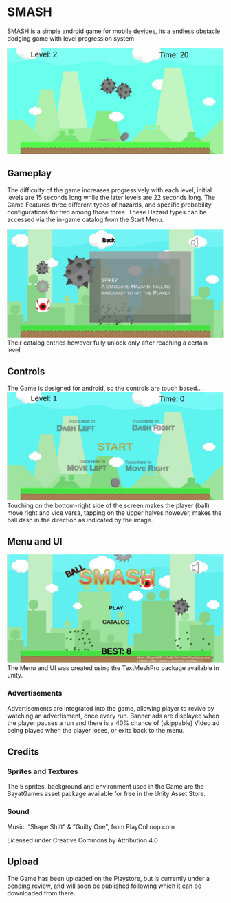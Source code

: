 # SMASH
SMASH is a simple android game for mobile devices, its a endless obstacle dodging game with level progression system

![image](Screens/FeatGraphic.jpg)

## Gameplay
The difficulty of the game increases progressively with each level, initial levels are 15 seconds long while the later levels are 22 seconds long.
The Game Features three different types of hazards, and specific probability configurations for two among those three. These Hazard types can be accessed via the in-game catalog from the Start Menu.

![image](Screens/Screen2.jpg)
Their catalog entries however fully unlock only after reaching a certain level.

## Controls
The Game is designed for android, so the controls are touch based...
![image](Screens/Screen3.jpg)
Touching on the bottom-right side of the screen makes the player (ball) move right and vice versa, tapping on the upper halves however, makes the ball dash in the direction as indicated by the image.

## Menu and UI

![image](Screens/Screen1.jpg)
The Menu and UI was created using the TextMeshPro package available in unity.

### Advertisements
Advertisements are integrated into the game, allowing player to revive by watching an advertisment, once every run. Banner ads are displayed when the player pauses a run and there is a 40% chance of (skippable) Video ad being played when the player loses, or exits back to the menu.

## Credits
### Sprites and Textures
The 5 sprites, background and environment used in the Game are the BayatGames asset package available for free in the Unity Asset Store.

### Sound

Music: “Shape Shift” & "Guilty One", from PlayOnLoop.com

Licensed under Creative Commons by Attribution 4.0

## Upload

The Game has been uploaded on the Playstore, but is currently under a pending review, and will soon be published following which it can be downloaded from there.
